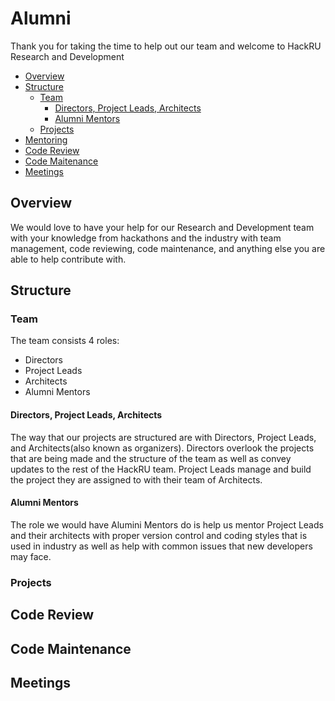 # Alumni

Thank you for taking the time to help out our team and welcome to HackRU Research and Development

* [Overview](#overview)
* [Structure](#structure)
  * [Team](#team)
    * [Directors, Project Leads, Architects](#Directors,-Project-Leads,-Architects)
    * [Alumni Mentors](#alumni-mentors)
  * [Projects](#projects)
* [Mentoring](#mentoring)
* [Code Review](#code-review)
* [Code Maitenance](#code-maintenance)
* [Meetings](#meetings)


## Overview

We would love to have your help for our Research and Development team with your knowledge from hackathons and the industry with team management, code reviewing, code maintenance, and anything else you are able to help contribute with.

## Structure

### Team

The team consists 4 roles:
* Directors
* Project Leads
* Architects
* Alumni Mentors

#### Directors, Project Leads, Architects
The way that our projects are structured are with Directors, Project Leads, and Architects(also known as organizers).  Directors overlook the projects that are being made and the structure of the team as well as convey updates to the rest of the HackRU team.  Project Leads manage and build the project they are assigned to with their team of Architects.

#### Alumni Mentors
The role we would have Alumini Mentors do is help us mentor Project Leads and their architects with proper version control and coding styles that is used in industry as well as help with common issues that new developers may face.

### Projects

## Code Review
## Code Maintenance
## Meetings

